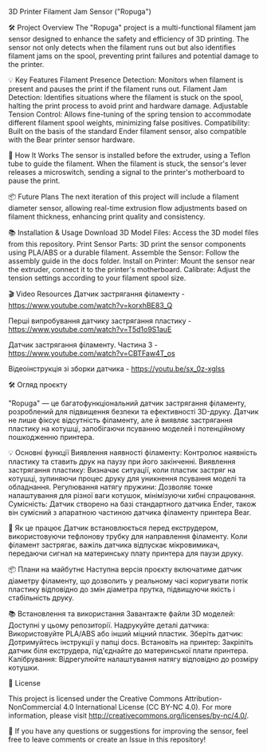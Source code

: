 3D Printer Filament Jam Sensor ("Ropuga")



🛠 Project Overview
The "Ropuga" project is a multi-functional filament jam sensor designed to enhance the safety and efficiency of 3D printing. The sensor not only detects when the filament runs out but also identifies filament jams on the spool, preventing print failures and potential damage to the printer.

💡 Key Features
Filament Presence Detection: Monitors when filament is present and pauses the print if the filament runs out.
Filament Jam Detection: Identifies situations where the filament is stuck on the spool, halting the print process to avoid print and hardware damage.
Adjustable Tension Control: Allows fine-tuning of the spring tension to accommodate different filament spool weights, minimizing false positives.
Compatibility: Built on the basis of the standard Ender filament sensor, also compatible with the Bear printer sensor hardware.

🚀 How It Works
The sensor is installed before the extruder, using a Teflon tube to guide the filament. When the filament is stuck, the sensor's lever releases a microswitch, sending a signal to the printer's motherboard to pause the print.

📦 Future Plans
The next iteration of this project will include a filament diameter sensor, allowing real-time extrusion flow adjustments based on filament thickness, enhancing print quality and consistency.

📚 Installation & Usage
Download 3D Model Files: Access the 3D model files from this repository.
Print Sensor Parts: 3D print the sensor components using PLA/ABS or a durable filament.
Assemble the Sensor: Follow the assembly guide in the docs folder.
Install on Printer: Mount the sensor near the extruder, connect it to the printer's motherboard.
Calibrate: Adjust the tension settings according to your filament spool size.

🎬 Video Resources
Датчик застрягання філаменту - https://www.youtube.com/watch?v=korxhBE83_Q

Перші випробування датчику застрягання пластику - https://www.youtube.com/watch?v=T5d1o9S1auE

Датчик застрягання філаменту. Частина 3 - https://www.youtube.com/watch?v=CBTFaw4T_os

Відеоінструкція зі зборки датчика - https://youtu.be/sx_0z-xglss



🛠 Огляд проєкту

"Ropuga" — це багатофункціональний датчик застрягання філаменту, розроблений для підвищення безпеки та ефективності 3D-друку. Датчик не лише фіксує відсутність філаменту, але й виявляє застрягання пластику на котушці, запобігаючи псуванню моделей і потенційному пошкодженню принтера.

💡 Основні функції
Виявлення наявності філаменту: Контролює наявність пластику та ставить друк на паузу при його закінченні.
Виявлення застрягання пластику: Визначає ситуації, коли пластик застряг на котушці, зупиняючи процес друку для уникнення псування моделі та обладнання.
Регулювання натягу пружини: Дозволяє тонке налаштування для різної ваги котушок, мінімізуючи хибні спрацювання.
Сумісність: Датчик створено на базі стандартного датчика Ender, також він сумісний з апаратною частиною датчика філаменту принтера Bear.

🚀 Як це працює
Датчик встановлюється перед екструдером, використовуючи тефлонову трубку для направлення філаменту. Коли філамент застрягає, важіль датчика відпускає мікровимикач, передаючи сигнал на материнську плату принтера для паузи друку.

📦 Плани на майбутнє
Наступна версія проєкту включатиме датчик діаметру філаменту, що дозволить у реальному часі коригувати потік пластику відповідно до змін діаметра прутка, підвищуючи якість і стабільність друку.

📚 Встановлення та використання
Завантажте файли 3D моделей: Доступні у цьому репозиторії.
Надрукуйте деталі датчика: Використовуйте PLA/ABS або інший міцний пластик.
Зберіть датчик: Дотримуйтесь інструкції у папці docs.
Встановіть на принтер: Закріпіть датчик біля екструдера, під'єднайте до материнської плати принтера.
Калібрування: Відрегулюйте налаштування натягу відповідно до розміру котушки.

📄 License

This project is licensed under the Creative Commons Attribution-NonCommercial 4.0 International License (CC BY-NC 4.0).
For more information, please visit http://creativecommons.org/licenses/by-nc/4.0/.

📢 If you have any questions or suggestions for improving the sensor, feel free to leave comments or create an Issue in this repository!

